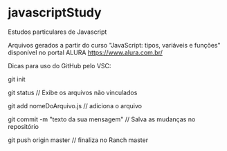 # javascriptStudy
Estudos particulares de Javascript

Arquivos gerados a partir do curso "JavaScript: tipos, variáveis e funções" disponível no portal ALURA
<https://www.alura.com.br/>

Dicas para uso do GitHub pelo VSC:

git init

git status // Exibe os arquivos não vinculados

git add nomeDoArquivo.js // adiciona o arquivo

git commit -m "texto da sua mensagem" // Salva as mudanças no repositório

git push origin master // finaliza no Ranch master


